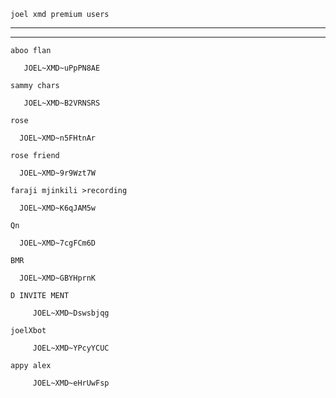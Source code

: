  `joel xmd premium users`

---------------------------------
---------------------------------


`aboo flan`

       JOEL~XMD~uPpPN8AE



 `sammy chars`

       JOEL~XMD~B2VRNSRS



`rose`
      
      
      
      JOEL~XMD~n5FHtnAr






`rose friend`

      JOEL~XMD~9r9Wzt7W







`faraji mjinkili >recording`




      JOEL~XMD~K6qJAM5w






`Qn`




      JOEL~XMD~7cgFCm6D








``BMR``




      JOEL~XMD~GBYHprnK











``D INVITE MENT``



         JOEL~XMD~Dswsbjqg


``joelXbot``





         JOEL~XMD~YPcyYCUC










`appy alex`



         JOEL~XMD~eHrUwFsp
